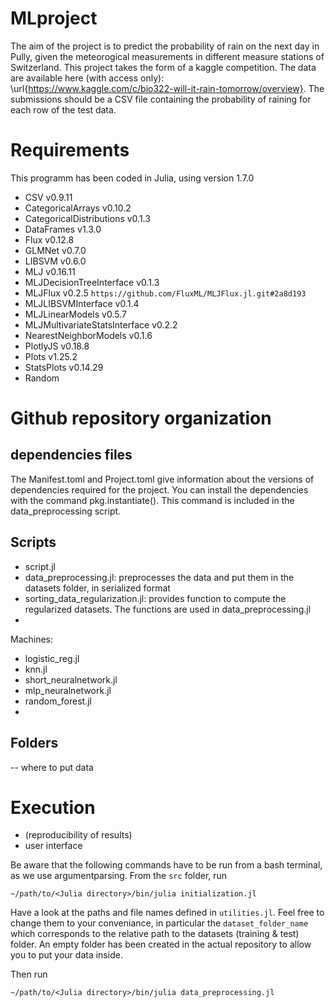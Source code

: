 # MLproject

The aim of the project is to predict the probability of rain on the next day in Pully, given the meteorogical measurements in different measure stations of Switzerland.
This project takes the form of a kaggle competition. The data are available here (with access only): \url{https://www.kaggle.com/c/bio322-will-it-rain-tomorrow/overview}.
The submissions should be a CSV file containing the probability of raining for each row of the test data. 

# Requirements 
This programm has been coded in Julia, using version 1.7.0

- CSV v0.9.11
- CategoricalArrays v0.10.2
- CategoricalDistributions v0.1.3
- DataFrames v1.3.0
- Flux v0.12.8
- GLMNet v0.7.0
- LIBSVM v0.6.0
- MLJ v0.16.11
- MLJDecisionTreeInterface v0.1.3
- MLJFlux v0.2.5 `https://github.com/FluxML/MLJFlux.jl.git#2a8d193`
- MLJLIBSVMInterface v0.1.4
- MLJLinearModels v0.5.7
- MLJMultivariateStatsInterface v0.2.2
- NearestNeighborModels v0.1.6
- PlotlyJS v0.18.8
- Plots v1.25.2
- StatsPlots v0.14.29
- Random


# Github repository organization 
## dependencies files
The Manifest.toml and Project.toml give information about the versions of dependencies required for the project. 
You can install the dependencies with the command pkg.instantiate(). This command is included in the data_preprocessing script. 

## Scripts
- script.jl
- data_preprocessing.jl: preprocesses the data and put them in the datasets folder, in serialized format
- sorting_data_regularization.jl: provides function to compute the regularized datasets. The functions are used in data_preprocessing.jl
- 

Machines:
- logistic_reg.jl
- knn.jl
- short_neuralnetwork.jl
- mlp_neuralnetwork.jl
- random_forest.jl
- 

## Folders
-- where to put data

# Execution
- (reproducibility of results)
- user interface 

Be aware that the following commands have to be run from a bash terminal, as we use argumentparsing. 
From the `src` folder, run
```
~/path/to/<Julia directory>/bin/julia initialization.jl
```

Have a look at the paths and file names defined in `utilities.jl`. Feel free to change them to your conveniance, in particular the `dataset_folder_name` which corresponds to the relative path to the datasets (training & test) folder. An empty folder has been created in the actual repository to allow you to put your data inside. 

Then run 
```
~/path/to/<Julia directory>/bin/julia data_preprocessing.jl
```
